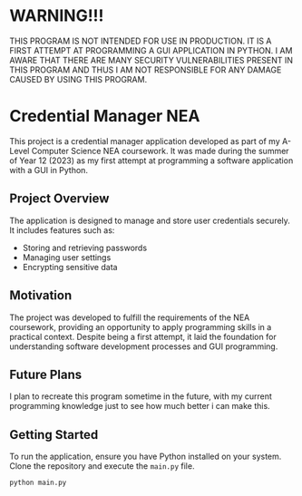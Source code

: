 # WARNING!!!
THIS PROGRAM IS NOT INTENDED FOR USE IN PRODUCTION. IT IS A FIRST ATTEMPT AT PROGRAMMING A GUI APPLICATION IN PYTHON. I AM AWARE THAT THERE ARE MANY SECURITY VULNERABILITIES PRESENT IN THIS PROGRAM AND THUS I AM NOT RESPONSIBLE FOR ANY DAMAGE CAUSED BY USING THIS PROGRAM.



# Credential Manager NEA

This project is a credential manager application developed as part of my A-Level Computer Science NEA coursework. It was made during the summer of Year 12 (2023) as my first attempt at programming a software application with a GUI in Python.

## Project Overview

The application is designed to manage and store user credentials securely. It includes features such as:
- Storing and retrieving passwords
- Managing user settings
- Encrypting sensitive data

## Motivation

The project was developed to fulfill the requirements of the NEA coursework, providing an opportunity to apply programming skills in a practical context. Despite being a first attempt, it laid the foundation for understanding software development processes and GUI programming.

## Future Plans

I plan to recreate this program sometime in the future, with my current programming knowledge just to see how much better i can make this.

## Getting Started

To run the application, ensure you have Python installed on your system. Clone the repository and execute the `main.py` file.

```bash
python main.py
```

